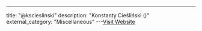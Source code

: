 ---
title: "@kscieslinski"
description: "Konstanty Cieśliński ()"
external_category: "Miscellaneous"
---[Visit Website](https://github.com/kscieslinski)

